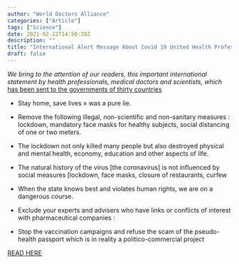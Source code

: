 ```yaml
---
author: "World Doctors Alliance"
categories: ["Article"]
tags: ["Science"]
date: 2021-02-22T14:50:28Z
description: ""
title: "International Alert Message About Covid 19 United Health Professionals"
draft: false
---
```


*We bring to the attention of our readers, this important  international statement by health professionals, medical doctors and  scientists,  which* [has been sent to the governments of thirty countries](https://drive.google.com/file/d/1VGiArDJQC7KXjzWv0j9F5R5ONf20nsQK/view)  

- Stay home, save lives » was a pure lie.

- Remove the following illegal, non-scientific and non-sanitary measures : lockdown, mandatory face masks for healthy subjects, social distancing of one or two meters.

- The lockdown not only killed many people but also destroyed physical and mental health, economy, education and other aspects of life.

- The natural history of the virus [the coronavirus] is not influenced by social measures [lockdown, face masks, closure of restaurants, curfew

- When the state knows best and violates human rights, we are on a dangerous course.

- Exclude your experts and advisers who have links or conflicts of interest with pharmaceutical companies :

- Stop the vaccination campaigns and refuse the scam of the pseudo-health passport which is in reality a politico-commercial project

[READ HERE](https://www.globalresearch.ca/international-alert-message-about-covid-19-united-health-professionals/5737680)